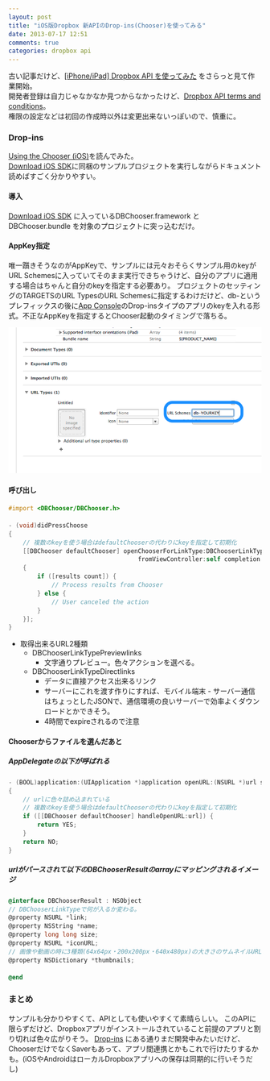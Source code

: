 ```yaml
---
layout: post
title: "iOS版Dropbox 新APIのDrop-ins(Chooser)を使ってみる"
date: 2013-07-17 12:51
comments: true
categories: dropbox api
---
```


古い記事だけど、[[iPhone/iPad] Dropbox API を使ってみた](http://blog.syuhari.jp/archives/2284) をさらっと見て作業開始。  
開発者登録は自力じゃなかなか見つからなかったけど、[Dropbox API terms and conditions](https://www.dropbox.com/developers/apply?cont=/developers/apps)。  
権限の設定などは初回の作成時以外は変更出来ないっぽいので、慎重に。

### Drop-ins
[Using the Chooser (iOS)](https://www.dropbox.com/developers/dropins/chooser/ios)を読んでみた。  
[Download iOS SDK](http://dl.dropboxusercontent.com/s/uf3893wfnk4f3p9/dropbox-ios-chooser-sdk-1.0.zip)に同梱のサンプルプロジェクトを実行しながらドキュメント読めばすごく分かりやすい。

#### 導入

[Download iOS SDK](http://dl.dropboxusercontent.com/s/uf3893wfnk4f3p9/dropbox-ios-chooser-sdk-1.0.zip) に入っているDBChooser.framework と DBChooser.bundle を対象のプロジェクトに突っ込むだけ。

<!-- more -->

#### AppKey指定

唯一躓きそうなのがAppKeyで、サンプルには元々おそらくサンプル用のkeyがURL Schemesに入っていてそのまま実行できちゃうけど、自分のアプリに適用する場合はちゃんと自分のkeyを指定する必要あり。
プロジェクトのセッティングのTARGETSのURL TypesのURL Schemesに指定するわけだけど、db-というプレフィックスの後に[App Console](https://www.dropbox.com/developers/apps)のDrop-insタイプのアプリのkeyを入れる形式。不正なAppKeyを指定するとChooser起動のタイミングで落ちる。

![projetc setting](/images/post/dropin.png)

#### 呼び出し

```objective-c
#import <DBChooser/DBChooser.h>

- (void)didPressChoose
{
    // 複数のkeyを使う場合はdefaultChooserの代わりにkeyを指定して初期化
    [[DBChooser defaultChooser] openChooserForLinkType:DBChooserLinkTypePreview // 取得出来るURL2種類から選択
                                    fromViewController:self completion:^(NSArray *results)
    {
        if ([results count]) {
            // Process results from Chooser
        } else {
            // User canceled the action
        }
    }];
}
```

- 取得出来るURL2種類
  * DBChooserLinkTypePreviewlinks
    - 文字通りプレビュー。色々アクションを選べる。
  * DBChooserLinkTypeDirectlinks
    - データに直接アクセス出来るリンク
    - サーバーにこれを渡す作りにすれば、モバイル端末 - サーバー通信はちょっとしたJSONで、通信環境の良いサーバーで効率よくダウンロードとかできそう。
    - 4時間でexpireされるので注意


#### Chooserからファイルを選んだあと

##### AppDelegateの以下が呼ばれる


```objective-c
- (BOOL)application:(UIApplication *)application openURL:(NSURL *)url sourceApplication:(NSString *)sourceApplication annotation:(id)annotation
{
    // urlに色々詰め込まれている
    // 複数のkeyを使う場合はdefaultChooserの代わりにkeyを指定して初期化
    if ([[DBChooser defaultChooser] handleOpenURL:url]) {
        return YES;
    }
    return NO;
}
```

##### urlがパースされて以下のDBChooserResultのarrayにマッピングされるイメージ
```objective-c
@interface DBChooserResult : NSObject
// DBChooserLinkTypeで何が入るか変わる。
@property NSURL *link;
@property NSString *name;
@property long long size;
@property NSURL *iconURL;
// 画像や動画の時に3種類(64x64px・200x200px・640x480px)の大きさのサムネイルURLが入っている。
@property NSDictionary *thumbnails;

@end
```

### まとめ

サンプルも分かりやすくて、APIとしても使いやすくて素晴らしい。
このAPIに限らずだけど、Dropboxアプリがインストールされていること前提のアプリと割り切れば色々広がりそう。
[Drop-ins](https://www.dropbox.com/developers/dropins) にある通りまだ開発中みたいだけど、ChooserだけでなくSaverもあって、アプリ間連携とかもこれで行けたりするかも。(iOSやAndroidはローカルDropboxアプリへの保存は同期的に行いそうだし)